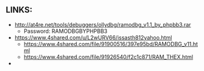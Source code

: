 ## LINKS:
* <http://at4re.net/tools/debuggers/ollydbg/ramodbg_v1.1_by_phpbb3.rar>
  * Password: RAMODBGBYPHPBB3
* https://www.4shared.com/u/L2wURV66/issasth812yahoo.html
  * https://www.4shared.com/file/91900516/397e95bd/RAMODBG_v11.html
  * https://www.4shared.com/file/91926540/f2c1c871/RAM_THEX.html
* 
